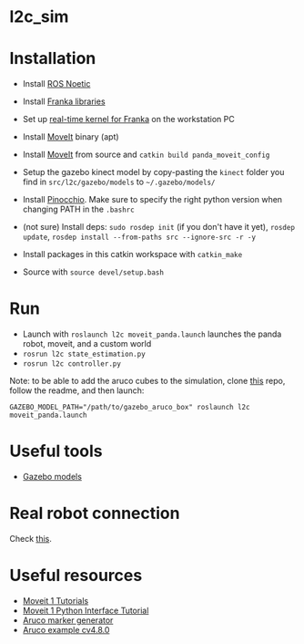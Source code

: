 # l2c_sim
# Installation
- Install [ROS Noetic](https://wiki.ros.org/noetic/Installation/Ubuntu)
- Install [Franka libraries](https://frankaemika.github.io/docs/installation_linux.html)
- Set up [real-time kernel for Franka](https://frankaemika.github.io/docs/installation_linux.html#setting-up-the-real-time-kernel) on the workstation PC
- Install [MoveIt](https://moveit.ros.org/install/) binary (apt)
- Install [MoveIt](https://moveit.ros.org/install/source/) from source and `catkin build panda_moveit_config`
- Setup the gazebo kinect model by copy-pasting the `kinect` folder you find in `src/l2c/gazebo/models` to `~/.gazebo/models/`
- Install [Pinocchio](https://stack-of-tasks.github.io/pinocchio/download.html). Make sure to specify the right python version when changing PATH in the `.bashrc`

- (not sure) Install deps: `sudo rosdep init` (if you don't have it yet), `rosdep update`, `rosdep install --from-paths src --ignore-src -r -y`
- Install packages in this catkin workspace with `catkin_make`
- Source with `source devel/setup.bash`

# Run
- Launch with `roslaunch l2c moveit_panda.launch` launches the panda robot, moveit, and a custom world
- `rosrun l2c state_estimation.py`
- `rosrun l2c controller.py`

Note: to be able to add the aruco cubes to the simulation, clone [this](https://github.com/antonioarbues/gazebo_aruco_box) repo, follow the readme, and then launch:
```
GAZEBO_MODEL_PATH="/path/to/gazebo_aruco_box" roslaunch l2c moveit_panda.launch
```

# Useful tools
- [Gazebo models](https://github.com/osrf/gazebo_models?tab=readme-ov-file)

# Real robot connection
Check [this](https://frankaemika.github.io/docs/getting_started.html).

# Useful resources
- [Moveit 1 Tutorials](https://ros-planning.github.io/moveit_tutorials/doc/getting_started/getting_started.html)
- [Moveit 1 Python Interface Tutorial](https://ros-planning.github.io/moveit_tutorials/doc/move_group_python_interface/move_group_python_interface_tutorial.html)
- [Aruco marker generator](https://chev.me/arucogen/)
- [Aruco example cv4.8.0](https://github.com/Menginventor/aruco_example_cv_4.8.0/tree/main)
